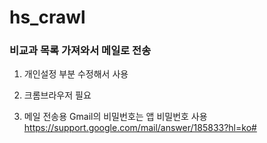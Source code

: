 # hs_crawl

### 비교과 목록 가져와서 메일로 전송



1. 개인설정 부분 수정해서 사용

2. 크롬브라우저 필요

3. 메일 전송용 Gmail의 비밀번호는 앱 비밀번호 사용
https://support.google.com/mail/answer/185833?hl=ko#


